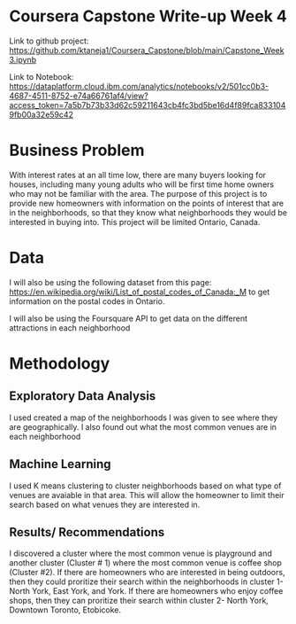# Coursera Capstone Write-up Week 4
Link to github project: https://github.com/ktaneja1/Coursera_Capstone/blob/main/Capstone_Week3.ipynb

Link to Notebook: https://dataplatform.cloud.ibm.com/analytics/notebooks/v2/501cc0b3-4687-4511-8752-e74a66761af4/view?access_token=7a5b7b73b33d62c59211643cb4fc3bd5be16d4f89fca8331049fb00a32e59c42

# Business Problem
With interest rates at an all time low, there are many buyers looking for houses, including many young adults who will be first time home owners who may not be familiar with the area. The purpose of this project is to provide new homeowners with information on the points of interest that are in the neighborhoods, so that they know what neighborhoods they would be interested in buying into. This project will be limited Ontario, Canada. 


# Data
I will also be using the following dataset from this page: https://en.wikipedia.org/wiki/List_of_postal_codes_of_Canada:_M 
to get information on the postal codes in Ontario. 

I will also be using the Foursquare API to get data on the different attractions in each neighborhood


# Methodology

## Exploratory Data Analysis
I used created a map of the neighborhoods I was given to see where they are geographically. 
I also found out what the most common venues are in each neighborhood

## Machine Learning
I used K means clustering to cluster neighborhoods based on what type of venues are avaiable in that area. This will allow the homeowner to limit their search based on what venues they are interested in. 

## Results/ Recommendations
I discovered a cluster where the most common venue is playground and another cluster (Cluster # 1) where the most common venue is coffee shop (Cluster #2). 
If there are homeowners who are interested in being outdoors, then they could proritize their search within the neighborhoods in cluster 1- North York, East York, and York. If there are homeowners who enjoy coffee shops, then they can proritize their search within cluster 2- North York, Downtown Toronto, Etobicoke.  



